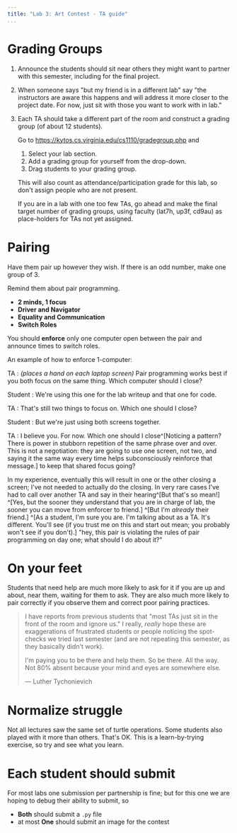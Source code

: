 ```yaml
---
title: "Lab 3: Art Contest - TA guide"
...
```


# Grading Groups

1. Announce the students should sit near others they might want to partner with this semester, including for the final project.

2. When someone says "but my friend is in a different lab" say "the instructors are aware this happens and will address it more closer to the project date. For now, just sit with those you want to work with in lab."

3. Each TA should take a different part of the room and construct a grading group (of about 12 students).

    Go to <https://kytos.cs.virginia.edu/cs1110/gradegroup.php> and 
    
    1.  Select your lab section.
    1.  Add a grading group for yourself from the drop-down.
    1.  Drag students to your grading group.
    
    This will also count as attendance/participation grade for this lab, so don't assign people who are not present.
    
    If you are in a lab with one too few TAs, go ahead and make the final target number of grading groups, using faculty (lat7h, up3f, cd9au) as place-holders for TAs not yet assigned.

# Pairing

Have them pair up however they wish.  If there is an odd number, make one group of 3.

Remind them about pair programming.

-   **2 minds, 1 focus**
-   **Driver and Navigator**
-   **Equality and Communication**
-   **Switch Roles**

You should **enforce** only one computer open between the pair and announce times to switch roles.

An example of how to enforce 1-computer:

TA
:   *(places a hand on each laptop screen)* Pair programming works best if you both focus on the same thing. Which computer should I close?

Student
:   We're using this one for the lab writeup and that one for code.

TA
:   That's still two things to focus on. Which one should I close?

Student
:   But we're just using both screens together.

TA
:   I believe you. For now. Which one should I close^[Noticing a pattern? There is power in stubborn repetition of the same phrase over and over. This is not a negotiation: they are going to use one screen, not two, and saying it the same way every time helps subconsciously reinforce that message.] to keep that shared focus going?

In my experience, eventually this will result in one or the other closing a screen; I've not needed to actually do the closing. In very rare cases I've had to call over another TA and say in their hearing^[But that's so mean!] ^[Yes, but the sooner they understand that you are in charge of lab, the sooner you can move from enforcer to friend.] ^[But I'm *already* their friend.] ^[As a student, I'm sure you are. I'm talking about as a TA. It's different. You'll see (if you trust me on this and start out mean; you probably won't see if you don't).] "hey, this pair is violating the rules of pair programming on day one; what should I do about it?"

# On your feet

Students that need help are much more likely to ask for it if you are up and about, near them, waiting for them to ask.
They are also much more likely to pair correctly if you observe them and correct poor pairing practices.

> I have reports from previous students that "most TAs just sit in the front of the room and ignore us." I really, *really* hope these are exaggerations of frustrated students or people noticing the spot-checks we tried last semester (and are not repeating this semester, as they basically didn't work).
>
> I'm paying you to be there and help them. So be there. All the way. Not 80% absent because your mind and eyes are somewhere else.
>
> — Luther Tychonievich

# Normalize struggle

Not all lectures saw the same set of turtle operations.
Some students also played with it more than others.
That's OK.
This is a learn-by-trying exercise, so try and see what you learn.

# Each student should submit

For most labs one submission per partnership is fine; but for this one we are hoping to debug their ability to submit, so

-  **Both** should submit a `.py` file
-  at most **One** should submit an image for the contest
